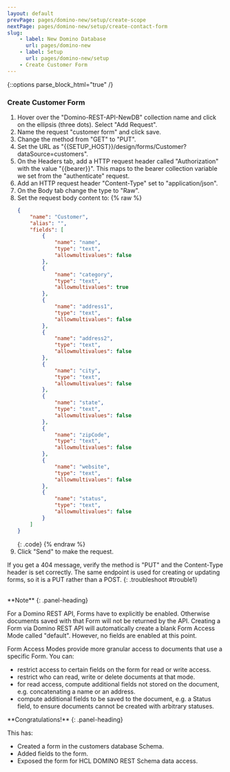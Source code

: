 ```yaml
---
layout: default
prevPage: pages/domino-new/setup/create-scope
nextPage: pages/domino-new/setup/create-contact-form
slug:
    - label: New Domino Database
      url: pages/domino-new
    - label: Setup
      url: pages/domino-new/setup
    - Create Customer Form
---
```


{::options parse_block_html="true" /}

### Create Customer Form

1. Hover over the "Domino-REST-API-NewDB" collection name and click on the ellipsis (three dots). Select "Add Request".  
2. Name the request "customer form" and click save.
3. Change the method from "GET" to "PUT".
4. Set the URL as "&#123;&#123;SETUP_HOST&#125;&#125;/design/forms/Customer?dataSource=customers".
5. On the Headers tab, add a HTTP request header called "Authorization" with the value "&#123;&#123;bearer&#125;&#125;". This maps to the bearer collection variable we set from the "authenticate" request.
6. Add an HTTP request header "Content-Type" set to "application/json".
7. On the Body tab change the type to "Raw".
8. Set the request body content to:
    {% raw %}
    ~~~json
    {
        "name": "Customer",
        "alias": "",
        "fields": [
            {
                "name": "name",
                "type": "text",
                "allowmultivalues": false
            },
            {
                "name": "category",
                "type": "text",
                "allowmultivalues": true
            },
            {
                "name": "address1",
                "type": "text",
                "allowmultivalues": false
            },
            {
                "name": "address2",
                "type": "text",
                "allowmultivalues": false
            },
            {
                "name": "city",
                "type": "text",
                "allowmultivalues": false
            },
            {
                "name": "state",
                "type": "text",
                "allowmultivalues": false
            },
            {
                "name": "zipCode",
                "type": "text",
                "allowmultivalues": false
            },
            {
                "name": "website",
                "type": "text",
                "allowmultivalues": false
            },
            {
                "name": "status",
                "type": "text",
                "allowmultivalues": false
            }
        ]
    }
    ~~~
    {: .code}
    {% endraw %}
1. Click "Send" to make the request.

If you get a 404 message, verify the method is "PUT" and the Content-Type header is set correctly. The same endpoint is used for creating or updating forms, so it is a PUT rather than a POST.
{: .troubleshoot #trouble1}

<br/>

<div class="panel panel-info">
**Note**
{: .panel-heading}
<div class="panel-body">

For a Domino REST API, Forms have to explicitly be enabled. Otherwise documents saved with that Form will not be returned by the API. Creating a Form via Domino REST API will automatically create a blank Form Access Mode called "default". However, no fields are enabled at this point.

Form Access Modes provide more granular access to documents that use a specific Form. You can:

- restrict access to certain fields on the form for read or write access.  
- restrict who can read, write or delete documents at that mode.  
- for read access, compute additional fields not stored on the document, e.g. concatenating a name or an address.  
- compute additional fields to be saved to the document, e.g. a Status field, to ensure documents cannot be created with arbitrary statuses.

</div>
</div>

<div class="panel panel-success">
**Congratulations!**
{: .panel-heading}
<div class="panel-body">

This has:

- Created a form in the customers database Schema.
- Added fields to the form.
- Exposed the form for HCL DOMINO REST Schema data access.

</div>
</div>
